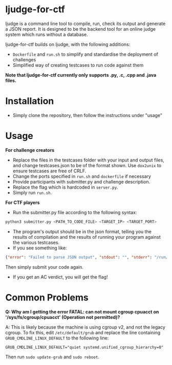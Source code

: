 ljudge-for-ctf
======

ljudge is a command line tool to compile, run, check its output and generate a JSON report. It is designed to be the backend tool for an online judge system which runs without a database.

ljudge-for-ctf builds on ljudge, with the following additions:
- `Dockerfile` and `run.sh` to simplify and standardise the deployment of challenges
- Simplified way of creating testcases to run code against them

**Note that ljudge-for-ctf currently only supports .py, .c, .cpp and .java files.**

Installation
=====
- Simply clone the repository, then follow the instructions under "usage"

Usage
=====

**For challenge creators**
- Replace the files in the testcases folder with your input and output files, and change testcases.json to be of the format shown. Use `dox2unix` to ensure testcases are free of CRLF.
- Change the ports specified in `run.sh` and `dockerfile` if necessary
- Provide participants with submitter.py and challenge description.
- Replace the flag which is hardcoded in `server.py`.
- Simply run `run.sh`.

**For CTF players**
- Run the submitter.py file according to the following syntax:

```bash
python3 submitter.py <PATH_TO_CODE_FILE> <TARGET_IP> <TARGET_PORT>
```

- The program's output should be in the json format, telling you the results of compilation and the results of running your program against the various testcases.
- If you see something like:

```json
{"error": "Failed to parse JSON output", "stdout": "", "stderr": "/run/lrun/mirrorfs/6d0e191bc1aaa4e9839b78c6616500fe760a18fb\ncannot mkdir: /home/judger/.cache/ljudge/kconfig\n"}
```

Then simply submit your code again.
- If you get an AC verdict, you will get the flag!

Common Problems
=====

**Q: Why am I getting the error FATAL: can not mount cgroup cpuacct on '/sys/fs/cgroup/cpuacct' (Operation not permitted)?**

A: This is likely because the machine is using cgroup v2, and not the legacy cgroup. To fix this, edit `/etc/default/grub` and replace the line containing `GRUB_CMDLINE_LINUX_DEFAULT` to the following line:

```
GRUB_CMDLINE_LINUX_DEFAULT="quiet systemd.unified_cgroup_hierarchy=0"
```

Then run `sudo update-grub` and `sudo reboot`. 

